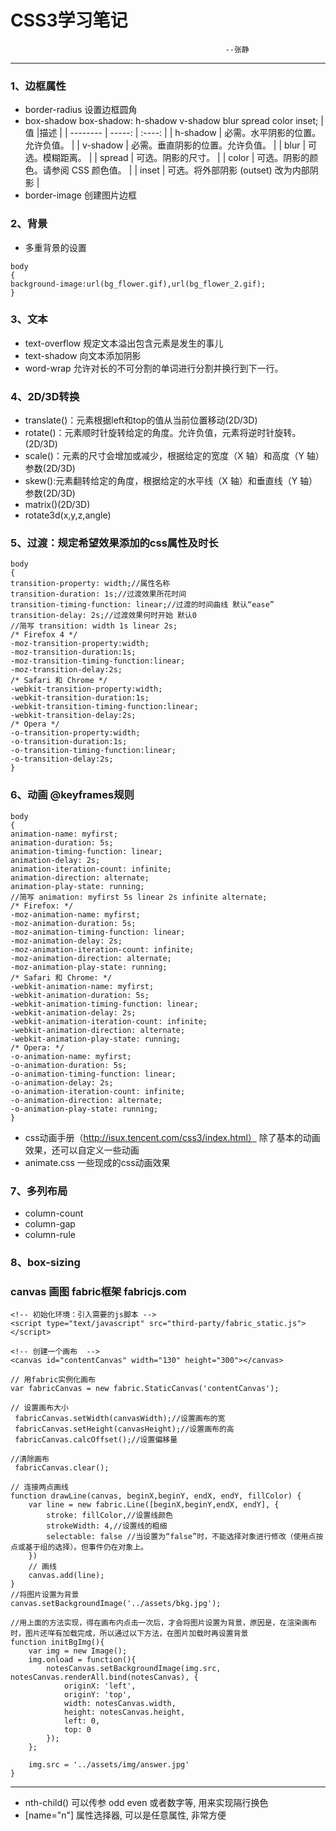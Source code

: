 # CSS3学习笔记

                                                    --张静

---

### 1、边框属性

 - border-radius 设置边框圆角
 - box-shadow   box-shadow: h-shadow v-shadow blur spread color inset;
| 值       |描述 |
| --------   | -----:  | :----:  |
| h-shadow   |   必需。水平阴影的位置。允许负值。  |
|  v-shadow  |   必需。垂直阴影的位置。允许负值。   |
| blur       |   可选。模糊距离。  |
| spread     |   可选。阴影的尺寸。  |
| color      |   可选。阴影的颜色。请参阅 CSS 颜色值。  |
| inset      |   可选。将外部阴影 (outset) 改为内部阴影  |
 -  border-image 创建图片边框

### 2、背景

 - 多重背景的设置
```
body
{ 
background-image:url(bg_flower.gif),url(bg_flower_2.gif);
}
```

### 3、文本

 - text-overflow 规定文本溢出包含元素是发生的事儿
 - text-shadow 向文本添加阴影
 - word-wrap 允许对长的不可分割的单词进行分割并换行到下一行。

### 4、2D/3D转换

 - translate()：元素根据left和top的值从当前位置移动(2D/3D)
 - rotate()：元素顺时针旋转给定的角度。允许负值，元素将逆时针旋转。(2D/3D)
 - scale()：元素的尺寸会增加或减少，根据给定的宽度（X 轴）和高度（Y 轴）参数(2D/3D)
 - skew():元素翻转给定的角度，根据给定的水平线（X 轴）和垂直线（Y 轴）参数(2D/3D)
 - matrix()(2D/3D)
 - rotate3d(x,y,z,angle)

### 5、过渡：规定希望效果添加的css属性及时长

```
body
{ 
transition-property: width;//属性名称
transition-duration: 1s;//过渡效果所花时间
transition-timing-function: linear;//过渡的时间曲线 默认“ease”
transition-delay: 2s;//过渡效果何时开始 默认0
//简写 transition: width 1s linear 2s;
/* Firefox 4 */
-moz-transition-property:width;
-moz-transition-duration:1s;
-moz-transition-timing-function:linear;
-moz-transition-delay:2s;
/* Safari 和 Chrome */
-webkit-transition-property:width;
-webkit-transition-duration:1s;
-webkit-transition-timing-function:linear;
-webkit-transition-delay:2s;
/* Opera */
-o-transition-property:width;
-o-transition-duration:1s;
-o-transition-timing-function:linear;
-o-transition-delay:2s;
}
```

### 6、动画 @keyframes规则

```
body
{ 
animation-name: myfirst; 
animation-duration: 5s;
animation-timing-function: linear;
animation-delay: 2s;
animation-iteration-count: infinite;
animation-direction: alternate;
animation-play-state: running;
//简写 animation: myfirst 5s linear 2s infinite alternate;
/* Firefox: */
-moz-animation-name: myfirst;
-moz-animation-duration: 5s;
-moz-animation-timing-function: linear;
-moz-animation-delay: 2s;
-moz-animation-iteration-count: infinite;
-moz-animation-direction: alternate;
-moz-animation-play-state: running;
/* Safari 和 Chrome: */
-webkit-animation-name: myfirst;
-webkit-animation-duration: 5s;
-webkit-animation-timing-function: linear;
-webkit-animation-delay: 2s;
-webkit-animation-iteration-count: infinite;
-webkit-animation-direction: alternate;
-webkit-animation-play-state: running;
/* Opera: */
-o-animation-name: myfirst;
-o-animation-duration: 5s;
-o-animation-timing-function: linear;
-o-animation-delay: 2s;
-o-animation-iteration-count: infinite;
-o-animation-direction: alternate;
-o-animation-play-state: running;
}
```
 - css动画手册（http://isux.tencent.com/css3/index.html） 除了基本的动画效果，还可以自定义一些动画
 - animate.css  一些现成的css动画效果

### 7、多列布局

 - column-count
 - column-gap
 - column-rule

### 8、box-sizing

### canvas 画图    fabric框架 fabricjs.com 

```
<!-- 初始化环境：引入需要的js脚本 -->
<script type="text/javascript" src="third-party/fabric_static.js"></script>

<!-- 创建一个画布  -->
<canvas id="contentCanvas" width="130" height="300"></canvas>
```
```
// 用fabric实例化画布  
var fabricCanvas = new fabric.StaticCanvas('contentCanvas');

// 设置画布大小 
 fabricCanvas.setWidth(canvasWidth);//设置画布的宽
 fabricCanvas.setHeight(canvasHeight);//设置画布的高
 fabricCanvas.calcOffset();//设置偏移量
 
//清除画布
 fabricCanvas.clear();
 
// 连接两点画线
function drawLine(canvas, beginX,beginY, endX, endY, fillColor) {
    var line = new fabric.Line([beginX,beginY,endX, endY], {
        stroke: fillColor,//设置线颜色
        strokeWidth: 4,//设置线的粗细
        selectable: false //当设置为“false”时，不能选择对象进行修改（使用点按点或基于组的选择）。但事件仍在对象上。
    })          
    // 画线
    canvas.add(line);
}
//将图片设置为背景   
canvas.setBackgroundImage('../assets/bkg.jpg');

//用上面的方法实现，得在画布内点击一次后，才会将图片设置为背景，原因是，在渲染画布时，图片还咩有加载完成，所以通过以下方法，在图片加载时再设置背景
function initBgImg(){
	var img = new Image();
	img.onload = function(){
		notesCanvas.setBackgroundImage(img.src, notesCanvas.renderAll.bind(notesCanvas), {
	        originX: 'left',
	        originY: 'top',
	        width: notesCanvas.width,
  			height: notesCanvas.height,
	        left: 0,
	        top: 0
	    });
	};

    img.src = '../assets/img/answer.jpg'
}

```
 

--- 
 
 - nth-child() 可以传参  odd even 或者数字等, 用来实现隔行换色
 - [name="n"]  属性选择器, 可以是任意属性, 非常方便


 


